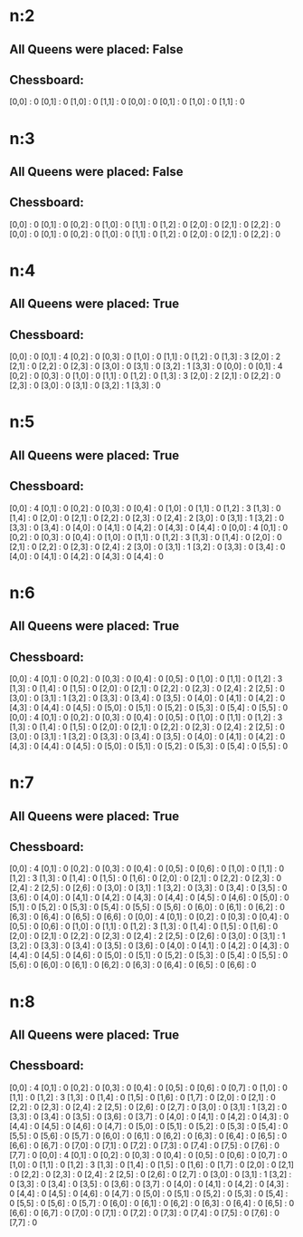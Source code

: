 
# n:2
## All Queens were placed: False

## Chessboard:
[0,0] : 0
[0,1] : 0
[1,0] : 0
[1,1] : 0
[0,0] : 0
[0,1] : 0
[1,0] : 0
[1,1] : 0

# n:3
## All Queens were placed: False

## Chessboard:
[0,0] : 0
[0,1] : 0
[0,2] : 0
[1,0] : 0
[1,1] : 0
[1,2] : 0
[2,0] : 0
[2,1] : 0
[2,2] : 0
[0,0] : 0
[0,1] : 0
[0,2] : 0
[1,0] : 0
[1,1] : 0
[1,2] : 0
[2,0] : 0
[2,1] : 0
[2,2] : 0

# n:4
## All Queens were placed: True

## Chessboard:
[0,0] : 0
[0,1] : 4
[0,2] : 0
[0,3] : 0
[1,0] : 0
[1,1] : 0
[1,2] : 0
[1,3] : 3
[2,0] : 2
[2,1] : 0
[2,2] : 0
[2,3] : 0
[3,0] : 0
[3,1] : 0
[3,2] : 1
[3,3] : 0
[0,0] : 0
[0,1] : 4
[0,2] : 0
[0,3] : 0
[1,0] : 0
[1,1] : 0
[1,2] : 0
[1,3] : 3
[2,0] : 2
[2,1] : 0
[2,2] : 0
[2,3] : 0
[3,0] : 0
[3,1] : 0
[3,2] : 1
[3,3] : 0

# n:5
## All Queens were placed: True

## Chessboard:
[0,0] : 4
[0,1] : 0
[0,2] : 0
[0,3] : 0
[0,4] : 0
[1,0] : 0
[1,1] : 0
[1,2] : 3
[1,3] : 0
[1,4] : 0
[2,0] : 0
[2,1] : 0
[2,2] : 0
[2,3] : 0
[2,4] : 2
[3,0] : 0
[3,1] : 1
[3,2] : 0
[3,3] : 0
[3,4] : 0
[4,0] : 0
[4,1] : 0
[4,2] : 0
[4,3] : 0
[4,4] : 0
[0,0] : 4
[0,1] : 0
[0,2] : 0
[0,3] : 0
[0,4] : 0
[1,0] : 0
[1,1] : 0
[1,2] : 3
[1,3] : 0
[1,4] : 0
[2,0] : 0
[2,1] : 0
[2,2] : 0
[2,3] : 0
[2,4] : 2
[3,0] : 0
[3,1] : 1
[3,2] : 0
[3,3] : 0
[3,4] : 0
[4,0] : 0
[4,1] : 0
[4,2] : 0
[4,3] : 0
[4,4] : 0

# n:6
## All Queens were placed: True

## Chessboard:
[0,0] : 4
[0,1] : 0
[0,2] : 0
[0,3] : 0
[0,4] : 0
[0,5] : 0
[1,0] : 0
[1,1] : 0
[1,2] : 3
[1,3] : 0
[1,4] : 0
[1,5] : 0
[2,0] : 0
[2,1] : 0
[2,2] : 0
[2,3] : 0
[2,4] : 2
[2,5] : 0
[3,0] : 0
[3,1] : 1
[3,2] : 0
[3,3] : 0
[3,4] : 0
[3,5] : 0
[4,0] : 0
[4,1] : 0
[4,2] : 0
[4,3] : 0
[4,4] : 0
[4,5] : 0
[5,0] : 0
[5,1] : 0
[5,2] : 0
[5,3] : 0
[5,4] : 0
[5,5] : 0
[0,0] : 4
[0,1] : 0
[0,2] : 0
[0,3] : 0
[0,4] : 0
[0,5] : 0
[1,0] : 0
[1,1] : 0
[1,2] : 3
[1,3] : 0
[1,4] : 0
[1,5] : 0
[2,0] : 0
[2,1] : 0
[2,2] : 0
[2,3] : 0
[2,4] : 2
[2,5] : 0
[3,0] : 0
[3,1] : 1
[3,2] : 0
[3,3] : 0
[3,4] : 0
[3,5] : 0
[4,0] : 0
[4,1] : 0
[4,2] : 0
[4,3] : 0
[4,4] : 0
[4,5] : 0
[5,0] : 0
[5,1] : 0
[5,2] : 0
[5,3] : 0
[5,4] : 0
[5,5] : 0

# n:7
## All Queens were placed: True

## Chessboard:
[0,0] : 4
[0,1] : 0
[0,2] : 0
[0,3] : 0
[0,4] : 0
[0,5] : 0
[0,6] : 0
[1,0] : 0
[1,1] : 0
[1,2] : 3
[1,3] : 0
[1,4] : 0
[1,5] : 0
[1,6] : 0
[2,0] : 0
[2,1] : 0
[2,2] : 0
[2,3] : 0
[2,4] : 2
[2,5] : 0
[2,6] : 0
[3,0] : 0
[3,1] : 1
[3,2] : 0
[3,3] : 0
[3,4] : 0
[3,5] : 0
[3,6] : 0
[4,0] : 0
[4,1] : 0
[4,2] : 0
[4,3] : 0
[4,4] : 0
[4,5] : 0
[4,6] : 0
[5,0] : 0
[5,1] : 0
[5,2] : 0
[5,3] : 0
[5,4] : 0
[5,5] : 0
[5,6] : 0
[6,0] : 0
[6,1] : 0
[6,2] : 0
[6,3] : 0
[6,4] : 0
[6,5] : 0
[6,6] : 0
[0,0] : 4
[0,1] : 0
[0,2] : 0
[0,3] : 0
[0,4] : 0
[0,5] : 0
[0,6] : 0
[1,0] : 0
[1,1] : 0
[1,2] : 3
[1,3] : 0
[1,4] : 0
[1,5] : 0
[1,6] : 0
[2,0] : 0
[2,1] : 0
[2,2] : 0
[2,3] : 0
[2,4] : 2
[2,5] : 0
[2,6] : 0
[3,0] : 0
[3,1] : 1
[3,2] : 0
[3,3] : 0
[3,4] : 0
[3,5] : 0
[3,6] : 0
[4,0] : 0
[4,1] : 0
[4,2] : 0
[4,3] : 0
[4,4] : 0
[4,5] : 0
[4,6] : 0
[5,0] : 0
[5,1] : 0
[5,2] : 0
[5,3] : 0
[5,4] : 0
[5,5] : 0
[5,6] : 0
[6,0] : 0
[6,1] : 0
[6,2] : 0
[6,3] : 0
[6,4] : 0
[6,5] : 0
[6,6] : 0

# n:8
## All Queens were placed: True

## Chessboard:
[0,0] : 4
[0,1] : 0
[0,2] : 0
[0,3] : 0
[0,4] : 0
[0,5] : 0
[0,6] : 0
[0,7] : 0
[1,0] : 0
[1,1] : 0
[1,2] : 3
[1,3] : 0
[1,4] : 0
[1,5] : 0
[1,6] : 0
[1,7] : 0
[2,0] : 0
[2,1] : 0
[2,2] : 0
[2,3] : 0
[2,4] : 2
[2,5] : 0
[2,6] : 0
[2,7] : 0
[3,0] : 0
[3,1] : 1
[3,2] : 0
[3,3] : 0
[3,4] : 0
[3,5] : 0
[3,6] : 0
[3,7] : 0
[4,0] : 0
[4,1] : 0
[4,2] : 0
[4,3] : 0
[4,4] : 0
[4,5] : 0
[4,6] : 0
[4,7] : 0
[5,0] : 0
[5,1] : 0
[5,2] : 0
[5,3] : 0
[5,4] : 0
[5,5] : 0
[5,6] : 0
[5,7] : 0
[6,0] : 0
[6,1] : 0
[6,2] : 0
[6,3] : 0
[6,4] : 0
[6,5] : 0
[6,6] : 0
[6,7] : 0
[7,0] : 0
[7,1] : 0
[7,2] : 0
[7,3] : 0
[7,4] : 0
[7,5] : 0
[7,6] : 0
[7,7] : 0
[0,0] : 4
[0,1] : 0
[0,2] : 0
[0,3] : 0
[0,4] : 0
[0,5] : 0
[0,6] : 0
[0,7] : 0
[1,0] : 0
[1,1] : 0
[1,2] : 3
[1,3] : 0
[1,4] : 0
[1,5] : 0
[1,6] : 0
[1,7] : 0
[2,0] : 0
[2,1] : 0
[2,2] : 0
[2,3] : 0
[2,4] : 2
[2,5] : 0
[2,6] : 0
[2,7] : 0
[3,0] : 0
[3,1] : 1
[3,2] : 0
[3,3] : 0
[3,4] : 0
[3,5] : 0
[3,6] : 0
[3,7] : 0
[4,0] : 0
[4,1] : 0
[4,2] : 0
[4,3] : 0
[4,4] : 0
[4,5] : 0
[4,6] : 0
[4,7] : 0
[5,0] : 0
[5,1] : 0
[5,2] : 0
[5,3] : 0
[5,4] : 0
[5,5] : 0
[5,6] : 0
[5,7] : 0
[6,0] : 0
[6,1] : 0
[6,2] : 0
[6,3] : 0
[6,4] : 0
[6,5] : 0
[6,6] : 0
[6,7] : 0
[7,0] : 0
[7,1] : 0
[7,2] : 0
[7,3] : 0
[7,4] : 0
[7,5] : 0
[7,6] : 0
[7,7] : 0
